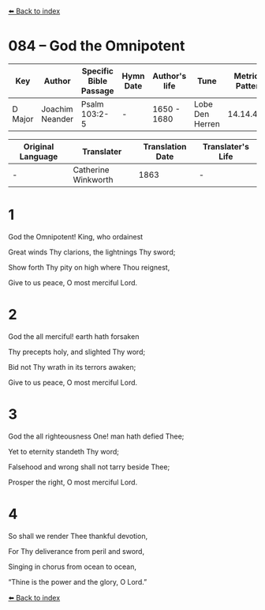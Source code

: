 [⬅️ Back to index](../README.md)

# 084 – God the Omnipotent

Key | Author   | Specific Bible Passage     |Hymn Date |Author's life |Tune |Metrical Pattern   |Composer/Source                                                                                        
-- | --------- | ---------------------------|----------|--------------|-----|-------------------|-------------   
D Major  | Joachim Neander      | Psalm 103:2-5 | -  | 1650 - 1680 | Lobe Den Herren | 14.14.4.7.8 | Chorale Book for England, 1863 

Original Language | Translater | Translation Date   | Translater's Life     
----------------- | --------- | --------------------|-------------   
\-  | Catherine Winkworth      | 1863 | -  | 1827 - 1878 



# 1

God the Omnipotent! King, who ordainest

Great winds Thy clarions, the lightnings Thy sword;

Show forth Thy pity on high where Thou reignest,

Give to us peace, O most merciful Lord.



# 2

God the all merciful! earth hath forsaken

Thy precepts holy, and slighted Thy word;

Bid not Thy wrath in its terrors awaken;

Give to us peace, O most merciful Lord.



# 3

God the all righteousness One! man hath defied Thee;

Yet to eternity standeth Thy word;

Falsehood and wrong shall not tarry beside Thee;

Prosper the right, O most merciful Lord.



# 4

So shall we render Thee thankful devotion,

For Thy deliverance from peril and sword,

Singing in chorus from ocean to ocean,

“Thine is the power and the glory, O Lord.”

[⬅️ Back to index](../README.md)
